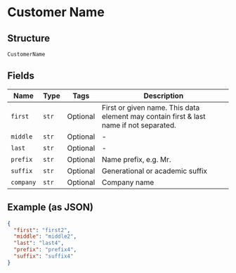 
# Customer Name

## Structure

`CustomerName`

## Fields

| Name | Type | Tags | Description |
|  --- | --- | --- | --- |
| `first` | `str` | Optional | First or given name. This data element may contain first & last name if not separated. |
| `middle` | `str` | Optional | - |
| `last` | `str` | Optional | - |
| `prefix` | `str` | Optional | Name prefix, e.g. Mr. |
| `suffix` | `str` | Optional | Generational or academic suffix |
| `company` | `str` | Optional | Company name |

## Example (as JSON)

```json
{
  "first": "first2",
  "middle": "middle2",
  "last": "last4",
  "prefix": "prefix4",
  "suffix": "suffix4"
}
```

